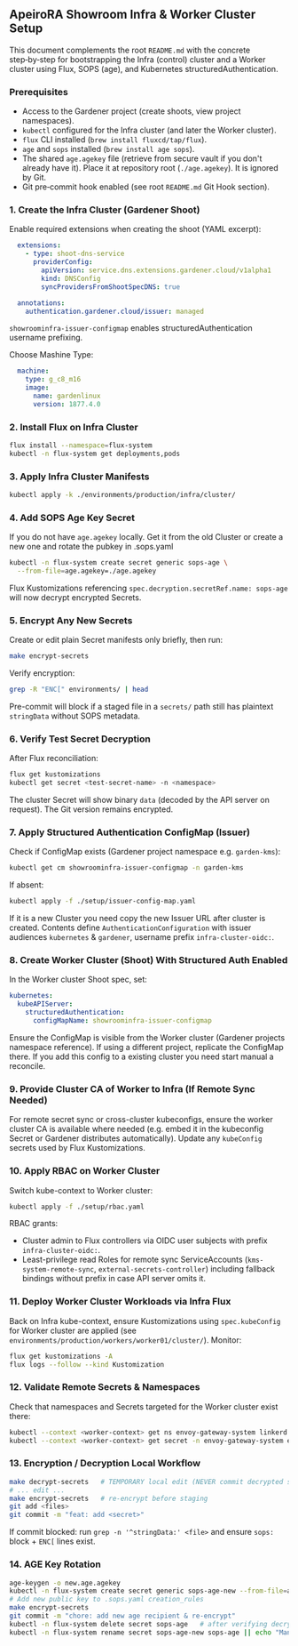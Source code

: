 ## ApeiroRA Showroom Infra & Worker Cluster Setup

This document complements the root `README.md` with the concrete step‑by‑step for bootstrapping the Infra (control) cluster and a Worker cluster using Flux, SOPS (age), and Kubernetes structuredAuthentication.

### Prerequisites
* Access to the Gardener project (create shoots, view project namespaces).
* `kubectl` configured for the Infra cluster (and later the Worker cluster).
* `flux` CLI installed (`brew install fluxcd/tap/flux`).
* `age` and `sops` installed (`brew install age sops`).
* The shared `age.agekey` file (retrieve from secure vault if you don't already have it). Place it at repository root (`./age.agekey`). It is ignored by Git.
* Git pre‑commit hook enabled (see root `README.md` Git Hook section).

### 1. Create the Infra Cluster (Gardener Shoot)
Enable required extensions when creating the shoot (YAML excerpt):
```yaml
  extensions:
    - type: shoot-dns-service
      providerConfig:
        apiVersion: service.dns.extensions.gardener.cloud/v1alpha1
        kind: DNSConfig
        syncProvidersFromShootSpecDNS: true
```
```yaml
  annotations:
    authentication.gardener.cloud/issuer: managed
```
`showroominfra-issuer-configmap` enables structuredAuthentication username prefixing.

Choose Mashine Type:

```yaml
  machine:
    type: g_c8_m16
    image:
      name: gardenlinux
      version: 1877.4.0
```

### 2. Install Flux on Infra Cluster
```bash
flux install --namespace=flux-system
kubectl -n flux-system get deployments,pods
```

### 3. Apply Infra Cluster Manifests
```bash
kubectl apply -k ./environments/production/infra/cluster/
```

### 4. Add SOPS Age Key Secret
If you do not have `age.agekey` locally. Get it from the old Cluster or create a new one and rotate the pubkey in .sops.yaml

```bash
kubectl -n flux-system create secret generic sops-age \
  --from-file=age.agekey=./age.agekey
```
Flux Kustomizations referencing `spec.decryption.secretRef.name: sops-age` will now decrypt encrypted Secrets.

### 5. Encrypt Any New Secrets
Create or edit plain Secret manifests only briefly, then run:
```bash
make encrypt-secrets
```
Verify encryption:
```bash
grep -R "ENC[" environments/ | head
```
Pre-commit will block if a staged file in a `secrets/` path still has plaintext `stringData` without SOPS metadata.

### 6. Verify Test Secret Decryption
After Flux reconciliation:
```bash
flux get kustomizations
kubectl get secret <test-secret-name> -n <namespace>
```
The cluster Secret will show binary `data` (decoded by the API server on request). The Git version remains encrypted.

### 7. Apply Structured Authentication ConfigMap (Issuer)
Check if ConfigMap exists (Gardener project namespace e.g. `garden-kms`):
```bash
kubectl get cm showroominfra-issuer-configmap -n garden-kms
```
If absent:
```bash
kubectl apply -f ./setup/issuer-config-map.yaml
```
If it is a new Cluster you need copy the new Issuer URL after cluster is created.
Contents define `AuthenticationConfiguration` with issuer audiences `kubernetes` & `gardener`, username prefix `infra-cluster-oidc:`.

### 8. Create Worker Cluster (Shoot) With Structured Auth Enabled
In the Worker cluster Shoot spec, set:
```yaml
kubernetes:
  kubeAPIServer:
    structuredAuthentication:
      configMapName: showroominfra-issuer-configmap
```
Ensure the ConfigMap is visible from the Worker cluster (Gardener projects namespace reference). If using a different project, replicate the ConfigMap there.
If you add this config to a existing cluster you need start manual a reconcile.

### 9. Provide Cluster CA of Worker to Infra (If Remote Sync Needed)
For remote secret sync or cross-cluster kubeconfigs, ensure the worker cluster CA is available where needed (e.g. embed it in the kubeconfig Secret or Gardener distributes automatically). Update any `kubeConfig` secrets used by Flux Kustomizations.

### 10. Apply RBAC on Worker Cluster
Switch kube-context to Worker cluster:
```bash
kubectl apply -f ./setup/rbac.yaml
```
RBAC grants:
* Cluster admin to Flux controllers via OIDC user subjects with prefix `infra-cluster-oidc:`.
* Least-privilege read Roles for remote sync ServiceAccounts (`kms-system-remote-sync`, `external-secrets-controller`) including fallback bindings without prefix in case API server omits it.

### 11. Deploy Worker Cluster Workloads via Infra Flux
Back on Infra kube-context, ensure Kustomizations using `spec.kubeConfig` for Worker cluster are applied (see `environments/production/workers/worker01/cluster/`). Monitor:
```bash
flux get kustomizations -A
flux logs --follow --kind Kustomization
```

### 12. Validate Remote Secrets & Namespaces
Check that namespaces and Secrets targeted for the Worker cluster exist there:
```bash
kubectl --context <worker-context> get ns envoy-gateway-system linkerd
kubectl --context <worker-context> get secret -n envoy-gateway-system extauthz-signing-keys-secret
```

### 13. Encryption / Decryption Local Workflow
```bash
make decrypt-secrets   # TEMPORARY local edit (NEVER commit decrypted state)
# ... edit ...
make encrypt-secrets   # re-encrypt before staging
git add <files>
git commit -m "feat: add <secret>"
```
If commit blocked: run `grep -n '^stringData:' <file>` and ensure `sops:` block + `ENC[` lines exist.

### 14. AGE Key Rotation
```bash
age-keygen -o new.age.agekey
kubectl -n flux-system create secret generic sops-age-new --from-file=age.agekey=new.age.agekey
# Add new public key to .sops.yaml creation_rules
make encrypt-secrets
git commit -m "chore: add new age recipient & re-encrypt"
kubectl -n flux-system delete secret sops-age   # after verifying decryption with new key
kubectl -n flux-system rename secret sops-age-new sops-age || echo "Manual rename may be required"
```
